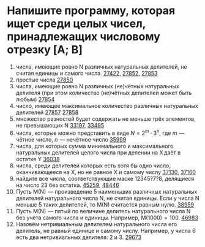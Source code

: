 # Напишите программу, которая ищет среди целых чисел, принадлежащих числовому отрезку [A; B]
1. числа, имеющие ровно N различных натуральных делителей, не считая единицы и самого числа. [27422](https://inf-ege.sdamgia.ru/problem?id=27422), [27852](https://inf-ege.sdamgia.ru/problem?id=27852), [27853](https://inf-ege.sdamgia.ru/problem?id=27853)
2. простые числа [27850](https://inf-ege.sdamgia.ru/problem?id=27850)
3. числа, имеющие ровно N различных (не)чётных натуральных делителя (при этом количество (не)чётных делителей может быть любым) [27854](https://inf-ege.sdamgia.ru/problem?id=27854)
4. число, имеющее максимальное количество различных натуральных делителей [27857](https://inf-ege.sdamgia.ru/problem?id=27857) [27858](https://inf-ege.sdamgia.ru/problem?id=27858)
5. множество разностей будет содержать не меньше трёх элементов, не превышающих N [33197](https://inf-ege.sdamgia.ru/problem?id=33197), [33495](https://inf-ege.sdamgia.ru/problem?id=33495)
6. числа, которые можно представить в виде $`N  = 2^m \cdot 3^n`$, где $m$  — чётное число, $n$  — нечётное число [35999](https://inf-ege.sdamgia.ru/problem?id=35999)
7. числа, для которых сумма минимального и максимального натуральных делителей целого числа при делении на X даёт в остатке Y [36038](https://inf-ege.sdamgia.ru/problem?id=36038)
8. числа, среди делителей которых есть хотя бы одно число, оканчивающееся на X, но не равное X и самому числу [37130](https://inf-ege.sdamgia.ru/problem?id=37130), [37160](https://inf-ege.sdamgia.ru/problem?id=37160)
9. найдите все числа, соответствующие маске 12345?7?8, делящиеся на число 23 без остатка. [45259](https://inf-ege.sdamgia.ru/problem?id=45259), [48446](https://inf-ege.sdamgia.ru/problem?id=48446)
10. Пусть M(N)  — произведение 5 наименьших различных натуральных делителей натурального числа N, не считая единицы. Если у числа N меньше 5 таких делителей, то M(N) считается равным нулю. [38959](https://inf-ege.sdamgia.ru/problem?id=38959)
11. Пусть M(N)  — пятый по величине делитель натурального числа N без учёта самого числа и единицы. Например, M(1000)  =  100. [46983](https://inf-ege.sdamgia.ru/problem?id=46983)
12. Назовём нетривиальным делителем натурального числа его делитель, не равный единице и самому числу. Например, у числа 6 есть два нетривиальных делителя: 2 и 3. [29673](https://inf-ege.sdamgia.ru/problem?id=29673)